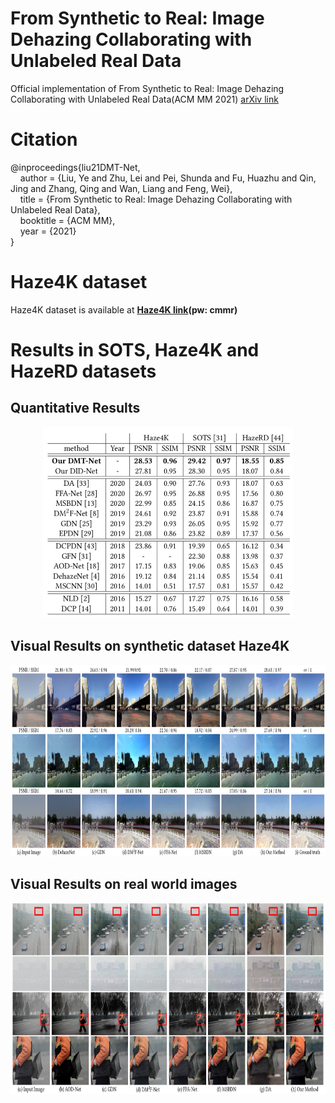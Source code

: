 # From Synthetic to Real: Image Dehazing Collaborating with Unlabeled Real Data
Official implementation of From Synthetic to Real: Image Dehazing Collaborating with Unlabeled Real Data(ACM MM 2021)
[arXiv link](https://arxiv.org/abs/2108.02934)
# Citation
@inproceedings{liu21DMT-Net,    
&nbsp;&nbsp;&nbsp;&nbsp;author = {Liu, Ye and Zhu, Lei and Pei, Shunda and Fu, Huazhu and Qin, Jing and Zhang, Qing and Wan, Liang and Feng, Wei},  
&nbsp;&nbsp;&nbsp;&nbsp;title = {From Synthetic to Real: Image Dehazing Collaborating with Unlabeled Real Data},      
&nbsp;&nbsp;&nbsp;&nbsp;booktitle = {ACM MM},   
&nbsp;&nbsp;&nbsp;&nbsp;year = {2021}      
}

# Haze4K dataset
Haze4K dataset is available at **[Haze4K link](https://pan.baidu.com/s/141MW0YAvjFcydlroQZZizA)(pw: cmmr)**

# Results in SOTS, Haze4K and HazeRD datasets
 ## Quantitative Results
<p align='center'>
<img src="figs/results.png" height="306px" width='400px'> 
</div>

 ## Visual Results on synthetic dataset Haze4K
<p align='center'>
<img src='figs/vis1.png' height="306px" width='800px' >
</div>

 ## Visual Results on real world images
<p align='center'>
<img src='figs/vis2.png' height="306px" width='800px' >
</div>